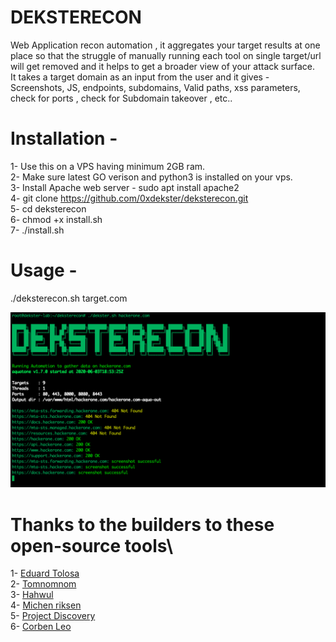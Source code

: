 # DEKSTERECON
Web Application recon automation , it aggregates your target results at one place so that the struggle of manually running each tool on single target/url will get removed and it helps to get a broader view of your attack surface.\
It takes a target domain as an input from the user and it gives  - Screenshots, JS, endpoints, subdomains, Valid paths, xss parameters, check for ports , check for Subdomain takeover , etc..

# Installation - 

1- Use this on a VPS having minimum 2GB ram.\
2- Make sure latest GO verison and python3 is installed on your vps.\
3- Install Apache web server - sudo apt install apache2 \
4- git clone https://github.com/0xdekster/deksterecon.git \
5- cd deksterecon\
6- chmod +x install.sh\
7- ./install.sh


# Usage - 

./deksterecon.sh target.com

![Screenshot](/screenshot.png)

# Thanks to the builders to these open-source tools\

1- [Eduard Tolosa](https://github.com/Edu4rdSHL/findomain)\
2- [Tomnomnom](https://github.com/tomnomnom)\
3- [Hahwul](https://github.com/hahwul/dalfox)\
4- [Michen riksen](https://github.com/michenriksen/aquatone)\
5- [Project Discovery](https://github.com/projectdiscovery)\
6- [Corben Leo](https://github.com/projectdiscovery)
